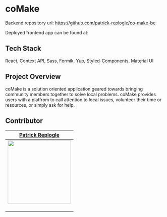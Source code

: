 # coMake

Backend repository url: https://github.com/patrick-replogle/co-make-be

Deployed frontend app can be found at:

## Tech Stack
React, Context API, Sass, Formik, Yup, Styled-Components, Material UI

## Project Overview
coMake is a solution oriented application geared towards bringing community members together to solve local problems. coMake provides users with a platfrom to call attention to local issues, volunteer their time or resources, or simply ask for help. 

## Contributor

|[Patrick Replogle](https://github.com/patrick-replogle) |                                                                                                                                                                    
| :----------------------------------------------------------------------------------------------------------------------------------------------------------------------:|
| [<img src="https://avatars2.githubusercontent.com/u/50844285?s=400&u=7ffa88c4c221bf888b1771fec72530ac156d90c6&v=4" width = "200" />](https://github.com/patrick-replogle) |
|  [<img src="https://github.com/favicon.ico" width="15"> ](https://github.com/patrick-replogle)| [ <img src="https://static.licdn.com/sc/h/al2o9zrvru7aqj8e1x2rzsrca" width="15"> ](https://www.linkedin.com/in/patrick-replogle-409a92193/)|   
